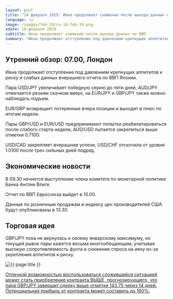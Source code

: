 ```yaml
---
layout: post
title: "14 февраля 2019: Иена продолжает снижение после выхода данных по ВВП"
language: ru
image: /images/feb-19/ru-14-feb-19.png
xdate: 14 февраля 2019
subtitle: Иена продолжает снижение после выхода данных по ВВП
summary: "Иена продолжает отступление под давлением крепнущих аппетитов к риску и слабых данных вчерашнего отчета по ВВП Японии. Пара USD/JPY увеличивает победную серию до пяти дней, AUD/JPY отмечается резким скачком вверх, на EUR/JPY и GBP/JPY также можно наблюдать подъем"
---
```

## Утренний обзор: 07.00, Лондон
 
Иена продолжает отступление под давлением крепнущих аппетитов к риску и слабых данных вчерашнего отчета по ВВП Японии.

Пара USD/JPY увеличивает победную серию до пяти дней, AUD/JPY отмечается резким скачком вверх, на EUR/JPY и GBP/JPY также можно наблюдать подъем.

EUR/GBP возвращает потерянные вчера позиции и выходит в плюс по итогам недели.

Пары GBP/USD и EUR/USD предпринимают попытки реабилитироваться после слабого старта недели, AUD/USD пытается закрепиться выше отметки 0.7100.

USD/CAD закрепляет вчерашние успехи, USD/CHF отскочила от уровня 1.0100 после трех сильных дней подряд.
 
## Экономические новости
 
В 09.30 начнется выступление члена комитета по монетарной политике Банка Англии Влиге.

Отчет по ВВП Евросоюза выйдет в 10.00.

Данные по розничным продажам и индексу цен производителей США будут опубликованы в 13.30.
 
## Торговая идея
 
GBP/JPY пока не вернулась к своему январскому максимуму, но текущий рывок пары кажется весьма многообещающим, учитывая высокую сопротивляемость фунта и снижение спроса на иену из-за укрепления аппетитов к риску.

<img src="{{ site.url }}/images/feb-19/ru-14-feb-19.png" alt="{{ page.title }}"  title="{{ page.title }}">

<a href="%LINK%%?currency=USD&market=forex&underlying=frxGBPJPY&formname=higherlower&duration_amount=14&duration_units=d&amount=10&amount_type=stake&expiry_type=duration&barrier=143.75" target="_blank" rel="noopener noreferrer nofollow">Отличной возможностью воспользоваться сложившейся ситуацией может стать приобретение контракта ВЫШЕ, прогнозирующего, что пара GBP/JPY завершит сделку выше отметки 143.75 через 14 дней. Потенциальная прибыль от контракта может составить до 160%.</a>

